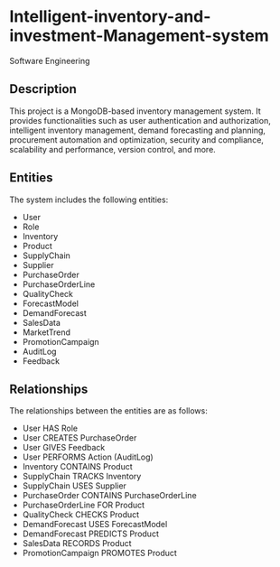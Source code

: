 # Intelligent-inventory-and-investment-Management-system
Software Engineering

## Description

This project is a MongoDB-based inventory management system. It provides functionalities such as user authentication and authorization, intelligent inventory management, demand forecasting and planning, procurement automation and optimization, security and compliance, scalability and performance, version control, and more.

## Entities

The system includes the following entities:

- User
- Role
- Inventory
- Product
- SupplyChain
- Supplier
- PurchaseOrder
- PurchaseOrderLine
- QualityCheck
- ForecastModel
- DemandForecast
- SalesData
- MarketTrend
- PromotionCampaign
- AuditLog
- Feedback

## Relationships

The relationships between the entities are as follows:

- User HAS Role
- User CREATES PurchaseOrder
- User GIVES Feedback
- User PERFORMS Action (AuditLog)
- Inventory CONTAINS Product
- SupplyChain TRACKS Inventory
- SupplyChain USES Supplier
- PurchaseOrder CONTAINS PurchaseOrderLine
- PurchaseOrderLine FOR Product
- QualityCheck CHECKS Product
- DemandForecast USES ForecastModel
- DemandForecast PREDICTS Product
- SalesData RECORDS Product
- PromotionCampaign PROMOTES Product

